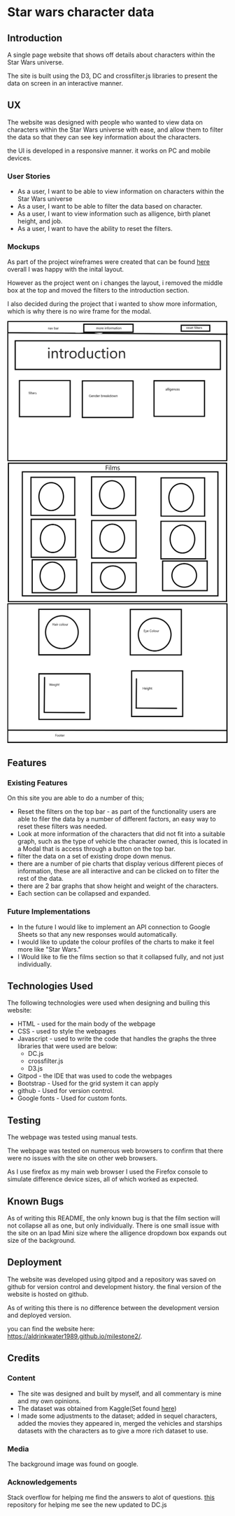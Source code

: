 # Star wars character data

## Introduction

A single page website that shows off details about characters within the Star Wars universe.

The site is built using the D3, DC and crossfilter.js libraries to present the data on screen in an interactive manner. 

## UX

The website was designed with people who wanted to view data on characters within the Star Wars universe with ease, and allow them to filter the data so that they can see key information about the characters.

the UI is developed in a responsive manner. it works on PC and mobile devices. 

### User Stories

* As a user, I want to be able to view information on characters within the Star Wars universe
* As a user, I want to be able to filter the data based on character.
* As a user, I want to view information such as alligence, birth planet height, and job.
* As a user, I want to have the ability to reset the filters.

### Mockups

As part of the project wireframes were created that can be found [here]() overall I was happy with the inital layout.

However as the project went on i changes the layout, i removed the middle box at the top and moved the filters to the introduction section.

I also decided during the project that i wanted to show more information, which is why there is no wire frame for the modal.

![top](static/images/mockups/SWtop.png)
![films](static/images/mockups/films.png)
![bottom](static/images/mockups/bottom.png)

## Features

### Existing Features

On this site you are able to do a number of this;

* Reset the filters on the top bar - as part of the functionality users are able to filer the data by a number of different factors, an easy way to reset these filters was needed.
* Look at more information of the characters that did not fit into a suitable graph, such as the type of vehicle the character owned, this is located in a Modal that is access through a button on the top bar.
* filter the data on a set of existing drope down menus.
* there are a number of pie charts that display verious different pieces of information, these are all interactive and can be clicked on to filter the rest of the data.
* there are 2 bar graphs that show height and weight of the characters.
* Each section can be collapsed and expanded.


### Future Implementations

* In the future I would like to implement an API connection to Google Sheets so that any new responses would automatically.
* I would like to update the colour profiles of the charts to make it feel more like "Star Wars."
* I Would like to fie the films section so that it collapsed fully, and not just individually.

## Technologies Used

The following technologies were used when designing and builing this website:

* HTML - used for the main body of the webpage
* CSS - used to style the webpages
* Javascript - used to write the code that handles the graphs the three libraries that were used are below:
    * DC.js
    * crossfilter.js
    * D3.js
* Gitpod - the IDE that was used to code the webpages
* Bootstrap - Used for the grid system it can apply
* github - Used for version control.
* Google fonts - Used for custom fonts.

## Testing

The webpage was tested using manual tests. 

The webpage was tested on numerous web browsers to confirm that there were no issues with the site on other web browsers.

As I use firefox as my main web browser I used the Firefox console to simulate difference device sizes, all of which worked as expected. 

## Known Bugs

As of writing this README, the only known bug is that the film section will not collapse all as one, but only individually. There is one small issue with the site on an Ipad Mini size where the alligence dropdown box expands out size of the background.

## Deployment

The website was developed using gitpod and a repository was saved on github for version control and development history. the final version of the website is hosted on github.

As of writing this there is no difference between the development version and deployed version.

you can find the website here: https://aldrinkwater1989.github.io/milestone2/. 

## Credits

### Content

- The site was designed and built by myself, and all commentary is mine and my own opinions.
- The dataset was obtained from Kaggle(Set found [here](https://www.kaggle.com/jsphyg/star-wars))
- I made some adjustments to the dataset; added in sequel characters, added the movies they appeared in, merged the vehicles and starships datasets with the characters as to give a more rich dataset to use.
### Media

The background image was found on google.

### Acknowledgements

Stack overflow for helping me find the answers to alot of questions.
[this](https://github.com/TravelTimN/dc-d3-top-eu-restaurants/blob/master/assets/js/script.js) repository for helping me see the new updated to DC.js

